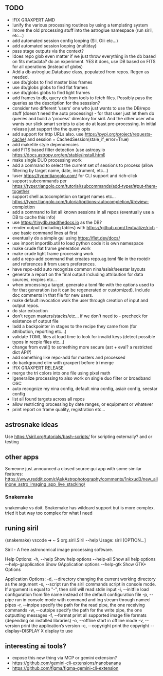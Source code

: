 ## TODO

* !FIX GRAXPERT AMD
* !unify the various processing routines by using a templating system
* !move the old processing stuff into the astroglue namespace (run siril, etc...)
* add automated session config looping (Sii, Oiii etc...)
* add automated session looping (multiday)
* pass stage outputs via the context?
* !does repo glob even matter if we just throw everything in the db based on fits metadata?  do an experiment.  YES it does, use DB based on FITS for all operations (instead of globs)
* Add a db astroglue.Database class, populated from repos.  Regen as needed.
* use db/globs to find master bias frames
* use db/globs globs to find flat frames
* use db/globs globs to find light frames
* add frames to db, query db from tools to fetch files.  Possibly pass the queries as the description for the sesssion?
* consider two different 'users' one who just wants to use the DB/repo stuff (doesn't need the auto processing) - for that user just let them do queries and build a 'process' directory for siril.  And the other user who wants our slick smart scripts to also do at least pre-processing.  In initial release just support the the query opts
* add support for http URLs also.  use https://pypi.org/project/requests-cache/ and session = CachedSession(stale_if_error=True)
* add makefile style dependencies
* add FITS based filter detection (use astropy.io https://docs.astropy.org/en/stable/install.html)
* make single DUO processing work
* add a command to select the current set of sessions to process (allow filtering by target name, date, instrument, etc...)
* !user https://typer.tiangolo.com/ for CLI support and rich-click
* support subcommands per https://typer.tiangolo.com/tutorial/subcommands/add-typer/#put-them-together
* support shell autocompletion on target names etc... https://typer.tiangolo.com/tutorial/options-autocompletion/#review-completion
* add a command to list all known sessions in all repos (eventually use a DB to cache this info)
* use https://tinydb.readthedocs.io as the DB?
* render output (including tables) with https://github.com/Textualize/rich - use basic command lines at first
* eventually do a simple gui using https://flet.dev/docs/
* use import importlib.util to load python code it is own namespace
* make crude flat frame generation work
* make crude light frame processing work
* add a repo-add command that creates repo.ag.toml file in the rootdir and references it from users preferences.
* have repo-add auto recognize common nina/asiair/seestar layouts
* generate a report on the final output including attribution for data sources, recpies etc...
* when processing a target, generate a toml file with the options used to for that generation (so it can be regenerated or customized).  Include doc comments in that file for new users.
* make default invocation walk the user through creation of input and output repos.
* do star extraction
* don't regen masters/stacks/etc... if we don't need to - precheck for existence of output file
* !add a backpointer in stages to the recipe they came from (for attribution, reporting etc...)
* validate TOML files at load time to look for invalid keys (detect possible typos in recpie files etc...)
* change from eval() to something more secure (ast + eval? a restricted dict API?)
* add something like repo-add for masters and processed
* do background elim with graxpert before tri merge
* !FIX GRAXPERT RELEASE
* merge the tri colors into one file using pixel math
* !generalize processing to also work on single duo filter or broadband OSC
* auto recognize my nina config, default nina config, asiair config, seestar config
* list all found targets across all repos
* allow restricting processing by date ranges, or equipment or whatever
* print report on frame quality, registration etc...

## astrosnake ideas

Use https://siril.org/tutorials/bash-scripts/ for scripting externally? and or testing

## other apps

Someone just announced a closed source gui app with some similar features: https://www.reddit.com/r/AskAstrophotography/comments/1nkxud3/new_allinone_astro_imaging_app_live_stacking/

### Snakemake

snakemake vs doit.  Snakemake has wildcard support but is more complex.
tried it but way too complex for what I need

## runing siril

(snakemake) vscode ➜ ~ $ org.siril.Siril --help
Usage:
  siril [OPTION…]

Siril - A free astronomical image processing software.

Help Options:
  -h, --help                 Show help options
  --help-all                 Show all help options
  --help-gapplication        Show GApplication options
  --help-gtk                 Show GTK+ Options

Application Options:
  -d, --directory            changing the current working directory as the argument
  -s, --script               run the siril commands script in console mode. If argument is equal to "-", then siril will read stdin input
  -i, --initfile             load configuration from file name instead of the default configuration file
  -p, --pipe                 run in console mode with command and log stream through named pipes
  -r, --inpipe               specify the path for the read pipe, the one receiving commands
  -w, --outpipe              specify the path for the write pipe, the one outputting messages
  -f, --format               print all supported image file formats (depending on installed libraries)
  -o, --offline              start in offline mode
  -v, --version              print the application’s version
  -c, --copyright            print the copyright
  --display=DISPLAY          X display to use

## interesting ai tools?

* expose this new thing via MCP or gemini extension?
* https://github.com/gemini-cli-extensions/nanobanana
* https://github.com/figma/figma-gemini-cli-extension